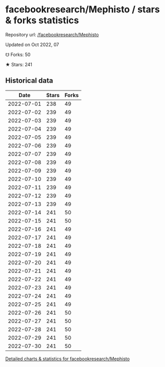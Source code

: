 # facebookresearch/Mephisto / stars & forks statistics

Repository url: [/facebookresearch/Mephisto](https://github.com/facebookresearch/Mephisto)

Updated on Oct 2022, 07

☋ Forks: 50

★ Stars: 241

## Historical data
| Date | Stars | Forks |
|------|-------|-------|
| 2022-07-01 | 238 | 49 | 
| 2022-07-02 | 239 | 49 | 
| 2022-07-03 | 239 | 49 | 
| 2022-07-04 | 239 | 49 | 
| 2022-07-05 | 239 | 49 | 
| 2022-07-06 | 239 | 49 | 
| 2022-07-07 | 239 | 49 | 
| 2022-07-08 | 239 | 49 | 
| 2022-07-09 | 239 | 49 | 
| 2022-07-10 | 239 | 49 | 
| 2022-07-11 | 239 | 49 | 
| 2022-07-12 | 239 | 49 | 
| 2022-07-13 | 239 | 49 | 
| 2022-07-14 | 241 | 50 | 
| 2022-07-15 | 241 | 50 | 
| 2022-07-16 | 241 | 49 | 
| 2022-07-17 | 241 | 49 | 
| 2022-07-18 | 241 | 49 | 
| 2022-07-19 | 241 | 49 | 
| 2022-07-20 | 241 | 49 | 
| 2022-07-21 | 241 | 49 | 
| 2022-07-22 | 241 | 49 | 
| 2022-07-23 | 241 | 49 | 
| 2022-07-24 | 241 | 49 | 
| 2022-07-25 | 241 | 49 | 
| 2022-07-26 | 241 | 50 | 
| 2022-07-27 | 241 | 50 | 
| 2022-07-28 | 241 | 50 | 
| 2022-07-29 | 241 | 50 | 
| 2022-07-30 | 241 | 50 | 


[Detailed charts & statistics for facebookresearch/Mephisto](https://reviewgithub.com/rep/facebookresearch/Mephisto)
